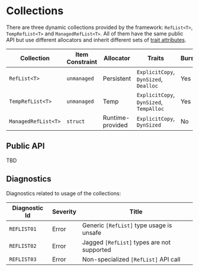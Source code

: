 # Collections

There are three dynamic collections provided by the framework:
`RefList<T>`, `TempRefList<T>` and `ManagedRefList<T>`.
All of them have the same public API but use different allocators
and inherit different sets of [trait attributes](traits.md).

| Collection          | Item Constraint | Allocator        | Traits                                  | Burst |
|---------------------|-----------------|------------------|-----------------------------------------|-------|
| `RefList<T>`        | `unmanaged`     | Persistent       | `ExplicitCopy`, `DynSized`, `Dealloc`   | Yes   |
| `TempRefList<T>`    | `unmanaged`     | Temp             | `ExplicitCopy`, `DynSized`, `TempAlloc` | Yes   |
| `ManagedRefList<T>` | `struct`        | Runtime-provided | `ExplicitCopy`, `DynSized`              | No    |

## Public API

TBD

## Diagnostics

Diagnostics related to usage of the collections:

| Diagnostic Id | Severity | Title                                      |
|---------------|----------|--------------------------------------------|
| `REFLIST01`   | Error    | Generic `[RefList]` type usage is unsafe   |
| `REFLIST02`   | Error    | Jagged `[RefList]` types are not supported |
| `REFLIST03`   | Error    | Non-specialized `[RefList]` API call       |